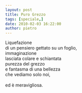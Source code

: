 ```yaml
---
layout: post
title: Puro Grezzo
tags: [speciale,]
date: 2010-02-03 16:22:00
author: pietro
---
```

Liquefazione<br/>di un pensiero gettato su un foglio,<br/>immaginazione<br/>lasciata colare e schiantata<br/>purezza del grezzo<br/>e fantasma di una bellezza<br/>che vediamo solo noi,<br/><br/>ed è meravigliosa.
